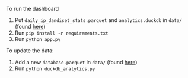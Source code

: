 To run the dashboard

1. Put `daily_ip_dandiset_stats.parquet` and `analytics.duckdb` in `data/` (found [here](https://drive.google.com/drive/u/2/folders/1jptzbO2BvnbizKuPjEiQe_e_6vAp6Rt5))
2. Run `pip install -r requirements.txt`
3. Run `python app.py`

To update the data:
1. Add a new `database.parquet` in `data/` (found [here](https://drive.google.com/drive/u/2/folders/1jptzbO2BvnbizKuPjEiQe_e_6vAp6Rt5))
2. Run `python duckdb_analytics.py`
